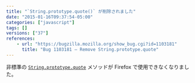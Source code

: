 ```yaml
---
title: "`String.prototype.quote()` が削除されました"
date: "2015-01-16T09:37:54-05:00"
categories: ["javascript"]
tags: []
versions: ["37"]
references:
    - url: "https://bugzilla.mozilla.org/show_bug.cgi?id=1103181"
      title: "Bug 1103181 – Remove String.prototype.quote"
---
```

非標準の [`String.prototype.quote`](https://developer.mozilla.org/docs/Web/JavaScript/Reference/Global_Objects/String/quote) メソッドが Firefox で使用できなくなりました。
